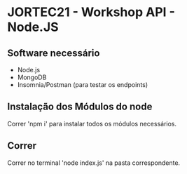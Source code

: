 # JORTEC21 - Workshop API - Node.JS

## Software necessário

- Node.js
- MongoDB
- Insomnia/Postman (para testar os endpoints)

## Instalação dos Módulos do node

Correr 'npm i' para instalar todos os módulos necessários.

## Correr

Correr no terminal 'node index.js' na pasta correspondente.

